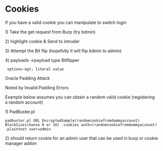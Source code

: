 # Cookies

If you have a valid cookie you can manipulate to switch login

1\) Take the get request from Burp \(try bdmin\)

2\) highlight cookie & Send to intruder

3\) Attempt the Bit flip \(hopefully it will flip bdmin to admin\)

4\) payloads -&gt;payload type Bitflipper

```text
 options-&gt; literal value
```

Oracle Padding Attack

Noted by Invalid Padding Errors

Example below assumes you can obtain a random valid cookie \(registering a random account\)

1\) PadBuster.pl

```text
padbuster.pl URL EncryptedSample(randomcookiefromdummyaccount) BlockSize(choose 8 or 16) -cookies auth=(randomcookiefromdummyaccount) -plaintext user=admin
```

2\) should return cookie for an admin user that can be used in burp or cookie manager addon

